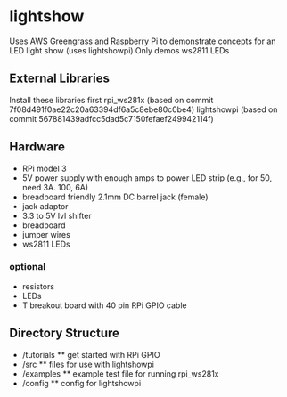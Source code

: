 # lightshow
Uses AWS Greengrass and Raspberry Pi to demonstrate concepts for an LED light show (uses lightshowpi)
Only demos ws2811 LEDs

## External Libraries
Install these libraries first
rpi_ws281x (based on commit 7f08d491f0ae22c20a63394df6a5c8ebe80c0be4)
lightshowpi (based on commit 567881439adfcc5dad5c7150fefaef249942114f)

## Hardware
* RPi model 3
* 5V power supply with enough amps to power LED strip (e.g., for 50, need 3A. 100, 6A)
* breadboard friendly 2.1mm DC barrel jack (female)
* jack adaptor
* 3.3 to 5V lvl shifter
* breadboard
* jumper wires
* ws2811 LEDs

### optional
* resistors
* LEDs
* T breakout board with 40 pin RPi GPIO cable

## Directory Structure
* /tutorials
** get started with RPi GPIO
* /src
** files for use with lightshowpi
* /examples
** example test file for running rpi_ws281x
* /config
** config for lightshowpi
